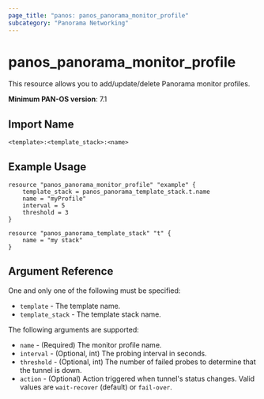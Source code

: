 ```yaml
---
page_title: "panos: panos_panorama_monitor_profile"
subcategory: "Panorama Networking"
---
```


# panos_panorama_monitor_profile

This resource allows you to add/update/delete Panorama monitor profiles.

**Minimum PAN-OS version**: 7.1

## Import Name

```
<template>:<template_stack>:<name>
```

## Example Usage

```hcl
resource "panos_panorama_monitor_profile" "example" {
    template_stack = panos_panorama_template_stack.t.name
    name = "myProfile"
    interval = 5
    threshold = 3
}

resource "panos_panorama_template_stack" "t" {
    name = "my stack"
}
```

## Argument Reference

One and only one of the following must be specified:

* `template` - The template name.
* `template_stack` - The template stack name.

The following arguments are supported:

* `name` - (Required) The monitor profile name.
* `interval` - (Optional, int) The probing interval in seconds.
* `threshold` - (Optional, int) The number of failed probes to determine that
  the tunnel is down.
* `action` - (Optional) Action triggered when tunnel's status changes.  Valid values
  are `wait-recover` (default) or `fail-over`.
